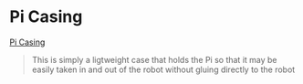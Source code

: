# Pi Casing

[Pi Casing]()

> This is simply a ligtweight case that holds the Pi so that it may be easily taken in and out of the robot without gluing directly to the robot
